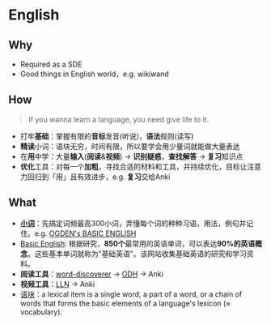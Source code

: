 # English 


## Why

* Required as a SDE
* Good things in English world，e.g. wikiwand


## How  

> If you wanna learn a language, you need give life to it.

* 打牢**基础**：掌握有限的**音标**发音(听说)，**语法**规则(读写)
* **精读**小词：语块无穷，时间有限，所以要学会用少量词就能做大量表达
* 在**用**中学：大量**输入**(**阅读**&**视频**) -> **识别疑惑**，**查找解答** -> **复习**知识点
* **优化**工具：对每一个**加粗**，寻找合适的材料和工具，并持续优化，目标让注意力回归到「用」且有效进步，e.g. **复习**交给Anki



## What

* **[小词](https://www.zhihu.com/question/24088274/answer/26899813)**：先搞定词频最高300小词，弄懂每个词的种种习语，用法，例句并记住。e.g. [OGDEN's BASIC ENGLISH](http://ogden.basic-english.org/)
* [Basic English](https://www.wikiwand.com/en/Basic_English): 根据研究，**850个**最常用的英语单词，可以表达**90%的英语概念**。这些基本单词就称为"基础英语"。该网站收集基础英语的研究和学习资料。
* **阅读工具**：[word-discoverer](https://github.com/mechatroner/word-discoverer) -> [ODH](https://github.com/ninja33/ODH) -> Anki
* **视频工具**：[LLN](https://languagelearningwithnetflix.com/) -> Anki
* [语块](https://www.wikiwand.com/en/Lexical_item)：a lexical item is a single word, a part of a word, or a chain of words that forms the basic elements of a language's lexicon (≈ vocabulary).

